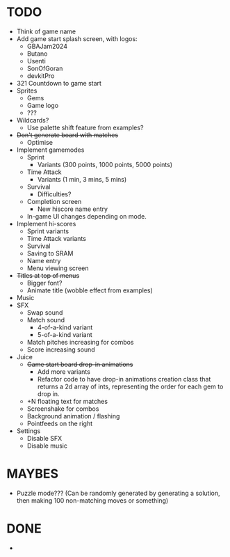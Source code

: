 # TODO
* Think of game name
* Add game start splash screen, with logos:
    * GBAJam2024
    * Butano
    * Usenti
    * SonOfGoran
    * devkitPro
* 321 Countdown to game start
* Sprites
    * Gems
    * Game logo
    * ???
* Wildcards?
    * Use palette shift feature from examples?
* ~~Don't generate board with matches~~
    * Optimise
* Implement gamemodes
    * Sprint
        * Variants (300 points, 1000 points, 5000 points)
    * Time Attack
        * Variants (1 min, 3 mins, 5 mins)
    * Survival
        * Difficulties?
    * Completion screen
        * New hiscore name entry
    * In-game UI changes depending on mode.
* Implement hi-scores
    * Sprint variants
    * Time Attack variants
    * Survival
    * Saving to SRAM
    * Name entry
    * Menu viewing screen
* ~~Titles at top of menus~~
    * Bigger font?
    * Animate title (wobble effect from examples)
* Music
* SFX
    * Swap sound
    * Match sound
        * 4-of-a-kind variant
        * 5-of-a-kind variant
    * Match pitches increasing for combos
    * Score increasing sound
* Juice
    * ~~Game start board drop-in animations~~
        * Add more variants
        * Refactor code to have drop-in animations creation class that returns a 2d array of ints, representing the order for each gem to drop in.
    * +N floating text for matches
    * Screenshake for combos
    * Background animation / flashing
    * Pointfeeds on the right
* Settings
    * Disable SFX
    * Disable music

# MAYBES
* Puzzle mode??? (Can be randomly generated by generating a solution, then making 100 non-matching moves or something)


# DONE
* 